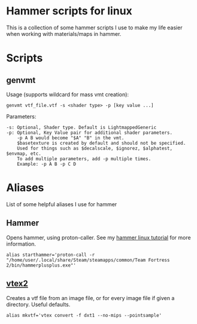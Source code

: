 # Hammer scripts for linux
This is a collection of some hammer scripts I use to make my life easier when working with materials/maps in hammer.

# Scripts
## genvmt
Usage (supports wildcard for mass vmt creation):

```
genvmt vtf_file.vtf -s <shader type> -p [key value ...]
```
Parameters:
```
-s: Optional, Shader type. Default is LightmappedGeneric
-p: Optional, Key Value pair for additional shader parameters. 
    -p A B would become "$A" "B" in the vmt. 
    $basetexture is created by default and should not be specified.
    Used for things such as $decalscale, $ignorez, $alphatest, $envmap, etc.
    To add multiple parameters, add -p multiple times.
    Example: -p A B -p C D
```

# Aliases
List of some helpful aliases I use for hammer
## Hammer
Opens hammer, using proton-caller. See my [hammer linux tutorial](https://github.com/rsedxcftvgyhbujnkiqwe/HammerPlusPlus-Linux) for more information.
```
alias starthammer='proton-call -r "/home/user/.local/share/Steam/steamapps/common/Team Fortress 2/bin/hammerplusplus.exe"'
```

## [vtex2](https://github.com/StrataSource/vtex2)
Creates a vtf file from an image file, or for every image file if given a directory. Useful defaults.
```
alias mkvtf='vtex convert -f dxt1 --no-mips --pointsample'
```
